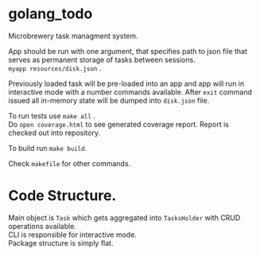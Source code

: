 # golang_todo

Microbrewery task managment system.

App should be run with one argument, that specifies path to json file that serves as permanent storage of tasks between sessions.  
`myapp resources/disk.json` . 

Previously loaded task will be pre-loaded into an app and app will run in interactive mode with a number commands available. After `exit` command issued all in-memory state will be dumped into `disk.json` file.

To run tests use `make all` .  
Do `open coverage.html` to see generated coverage report. Report is checked out into repository. 

To build run `make build`.

Check `makefile` for other commands.

# Code Structure.

Main object is `Task` which gets aggregated into `TasksHolder` with CRUD operations available.  
CLI is responsible for interactive mode.  
Package structure is simply flat.  
